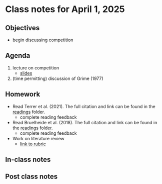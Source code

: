 # Class notes for April 1, 2025

## Objectives
- begin discussing competition

## Agenda
1. lecture on competition
	- [slides](../lecture_slides/slides_04.01.2025.pdf)
2. (time permitting) discussion of Grime (1977)

## Homework
- Read Terrer et al. (2021). The full citation and link can be found in the 
[readings](../readings) folder.
	- complete reading feedback
- Read Bruelheide et al. (2018). The full citation and link can be found in the 
[readings](../readings) folder.
	- complete reading feedback
- Work on literature review
	- [link to rubric](../rubrics/review_rubric.md)

## In-class notes

## Post class notes